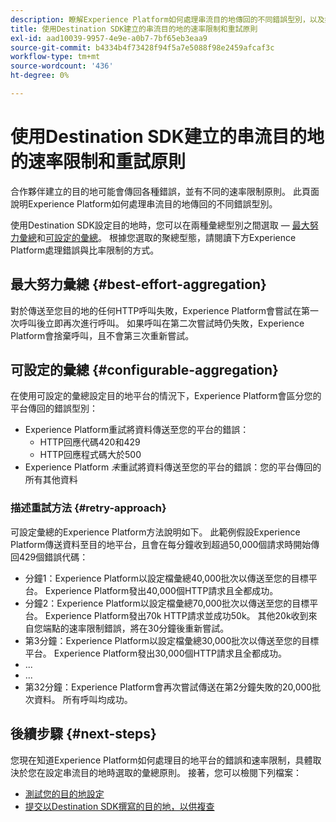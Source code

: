 ```yaml
---
description: 瞭解Experience Platform如何處理串流目的地傳回的不同錯誤型別，以及如何重試將資料傳送至目的地平台。
title: 使用Destination SDK建立的串流目的地的速率限制和重試原則
exl-id: aad10039-9957-4e9e-a0b7-7bf65eb3eaa9
source-git-commit: b4334b4f73428f94f5a7e5088f98e2459afcaf3c
workflow-type: tm+mt
source-wordcount: '436'
ht-degree: 0%

---
```


# 使用Destination SDK建立的串流目的地的速率限制和重試原則

合作夥伴建立的目的地可能會傳回各種錯誤，並有不同的速率限制原則。 此頁面說明Experience Platform如何處理串流目的地傳回的不同錯誤型別。

使用Destination SDK設定目的地時，您可以在兩種彙總型別之間選取 — [最大努力彙總](../functionality/destination-configuration/aggregation-policy.md#best-effort-aggregation)和[可設定的彙總](../functionality/destination-configuration/aggregation-policy.md#configurable-aggregation)。 根據您選取的聚總型態，請閱讀下方Experience Platform處理錯誤與比率限制的方式。

## 最大努力彙總 {#best-effort-aggregation}

對於傳送至您目的地的任何HTTP呼叫失敗，Experience Platform會嘗試在第一次呼叫後立即再次進行呼叫。 如果呼叫在第二次嘗試時仍失敗，Experience Platform會捨棄呼叫，且不會第三次重新嘗試。

## 可設定的彙總 {#configurable-aggregation}

在使用可設定的彙總設定目的地平台的情況下，Experience Platform會區分您的平台傳回的錯誤型別：

* Experience Platform重試將資料傳送至您的平台的錯誤：
   * HTTP回應代碼420和429
   * HTTP回應程式碼大於500
* Experience Platform *未*&#x200B;重試將資料傳送至您的平台的錯誤：您的平台傳回的所有其他資料

### 描述重試方法 {#retry-approach}

可設定彙總的Experience Platform方法說明如下。 此範例假設Experience Platform傳送資料至目的地平台，且會在每分鐘收到超過50,000個請求時開始傳回429個錯誤代碼：

* 分鐘1：Experience Platform以設定檔彙總40,000批次以傳送至您的目標平台。 Experience Platform發出40,000個HTTP請求且全都成功。
* 分鐘2：Experience Platform以設定檔彙總70,000批次以傳送至您的目標平台。 Experience Platform發出70k HTTP請求並成功50k。 其他20k收到來自您端點的速率限制錯誤，將在30分鐘後重新嘗試。
* 第3分鐘：Experience Platform以設定檔彙總30,000批次以傳送至您的目標平台。 Experience Platform發出30,000個HTTP請求且全都成功。
* ...
* ...
* 第32分鐘：Experience Platform會再次嘗試傳送在第2分鐘失敗的20,000批次資料。 所有呼叫均成功。

## 後續步驟 {#next-steps}

您現在知道Experience Platform如何處理目的地平台的錯誤和速率限制，具體取決於您在設定串流目的地時選取的彙總原則。 接著，您可以檢閱下列檔案：

* [測試您的目的地設定](../testing-api/streaming-destinations/streaming-destination-testing-overview.md)
* [提交以Destination SDK撰寫的目的地，以供複查](../guides/submit-destination.md)
